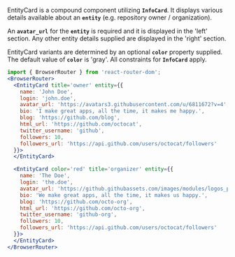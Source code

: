 EntityCard is a compound component utilizing **`InfoCard`**. It displays various details available about an **`entity`** (e.g. repository owner / organization). 

An **`avatar_url`** for the **`entity`** is required and it is displayed in the 'left' section. Any other entity details supplied are displayed in the 'right' section.

EntityCard variants are determined by an optional **`color`** property supplied. The default value of **`color`** is 'gray'. All constraints for **`InfoCard`** apply.


```jsx
import { BrowserRouter } from 'react-router-dom';
<BrowserRouter>
  <EntityCard title='owner' entity={{
    name: 'John Doe',
    login: 'john.doe',
    avatar_url: 'https://avatars3.githubusercontent.com/u/6811672?v=4',
    bio: 'I make great apps, all the time, it makes me happy.',
    blog: 'https://github.com/blog',
    html_url: 'https://github.com/octocat',
    twitter_username: 'github',
    followers: 10,
    followers_url: 'https://api.github.com/users/octocat/followers'
  }}>
  </EntityCard>

  <EntityCard color='red' title='organizer' entity={{
    name: 'The Doe',
    login: 'the.doe',
    avatar_url: 'https://github.githubassets.com/images/modules/logos_page/GitHub-Mark.png',
    bio: 'We make great apps, all the time, it makes us happy.',
    blog: 'https://github.com/octo-org',
    html_url: 'https://github.com/octo-org',
    twitter_username: 'github-org',
    followers: 10,
    followers_url: 'https://api.github.com/users/octocat/followers'
  }}>
  </EntityCard>
</BrowserRouter>
```